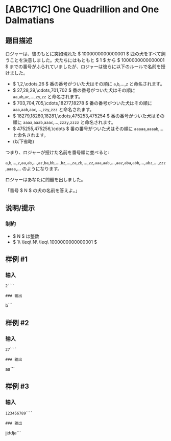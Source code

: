 # [ABC171C] One Quadrillion and One Dalmatians

## 题目描述

[problemUrl]: https://atcoder.jp/contests/abc171/tasks/abc171_c

ロジャーは、彼のもとに突如現れた $ 1000000000000001 $ 匹の犬をすべて飼うことを決意しました。犬たちにはもともと $ 1 $ から $ 1000000000000001 $ までの番号がふられていましたが、ロジャーは彼らに以下のルールで名前を授けました。

- $ 1,2,\cdots,26 $ 番の番号がついた犬はその順に `a`,`b`,...,`z` と命名されます。
- $ 27,28,29,\cdots,701,702 $ 番の番号がついた犬はその順に `aa`,`ab`,`ac`,...,`zy`,`zz` と命名されます。
- $ 703,704,705,\cdots,18277,18278 $ 番の番号がついた犬はその順に `aaa`,`aab`,`aac`,...,`zzy`,`zzz` と命名されます。
- $ 18279,18280,18281,\cdots,475253,475254 $ 番の番号がついた犬はその順に `aaaa`,`aaab`,`aaac`,...,`zzzy`,`zzzz` と命名されます。
- $ 475255,475256,\cdots $ 番の番号がついた犬はその順に `aaaaa`,`aaaab`,... と命名されます。
- (以下省略)

つまり、ロジャーが授けた名前を番号順に並べると:

`a`,`b`,...,`z`,`aa`,`ab`,...,`az`,`ba`,`bb`,...,`bz`,...,`za`,`zb`,...,`zz`,`aaa`,`aab`,...,`aaz`,`aba`,`abb`,...,`abz`,...,`zzz`,`aaaa`,... のようになります。

ロジャーはあなたに問題を出しました。

「番号 $ N $ の犬の名前を答えよ。」

## 说明/提示

### 制約

- $ N $ は整数
- $ 1\ \leq\ N\ \leq\ 1000000000000001 $

## 样例 #1

### 输入

```
2```

### 输出

```
b```

## 样例 #2

### 输入

```
27```

### 输出

```
aa```

## 样例 #3

### 输入

```
123456789```

### 输出

```
jjddja```

